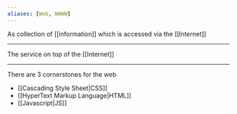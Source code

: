 ```yaml
---
aliases: [Web, WWWW]
---
```


As collection of [[information]] which is accessed via the [[Internet]]

---

The service on top of the [[Internet]]

---

There are 3 cornerstones for the web

- [[Cascading Style Sheet|CSS]]
- [[HyperText Markup Language|HTML]]
- [[Javascript|JS]]